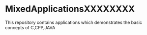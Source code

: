 # MixedApplicationsXXXXXXXX
This repository contains applications which demonstrates the basic concepts of C,CPP,JAVA
